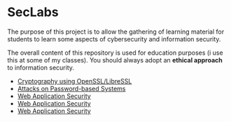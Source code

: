 # SecLabs

The purpose of this project is to allow the gathering of learning material for students to learn some aspects of cybersecurity and information security.

The overall content of this repository is used for education purposes (i use this at some of my classes). You should always adopt an **ethical approach** to information security.

- [Cryptography using OpenSSL/LibreSSL](crypto/README.md)
- [Attacks on Password-based Systems](passwords/README.md)
- [Web Application Security](appsecurity/README.md)
- [Web Application Security](vulntesting/README.md)
- [Web Application Security](vulnexploit/README.md)